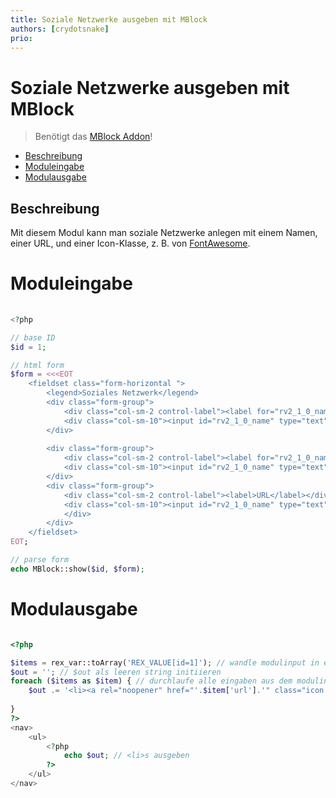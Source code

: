 ```yaml
---
title: Soziale Netzwerke ausgeben mit MBlock
authors: [crydotsnake]
prio:
---
```


# Soziale Netzwerke ausgeben mit MBlock

> Benötigt das [MBlock Addon](https://github.com/friendsofredaxo/mblock)!

- [Beschreibung](#beschreibung)
- [Moduleingabe](#moduleingabe)
- [Modulausgabe](#modulausgabe)

<a name="beschreibung"></a>
## Beschreibung

Mit diesem Modul kann man soziale Netzwerke anlegen mit einem Namen, einer URL, und einer Icon-Klasse, z. B. von [FontAwesome](https://fontawesome.com).

<a name="moduleingabe"></a>
# Moduleingabe

```php
  
<?php

// base ID
$id = 1;

// html form
$form = <<<EOT
    <fieldset class="form-horizontal ">
        <legend>Soziales Netzwerk</legend>
        <div class="form-group">
            <div class="col-sm-2 control-label"><label for="rv2_1_0_name">Name</label></div>
            <div class="col-sm-10"><input id="rv2_1_0_name" type="text" name="REX_INPUT_VALUE[$id][0][name]" value="" class="form-control "></div>
        </div>
        
        <div class="form-group">
            <div class="col-sm-2 control-label"><label for="rv2_1_0_name">Icon-Klasse</label></div>
            <div class="col-sm-10"><input id="rv2_1_0_name" type="text" name="REX_INPUT_VALUE[$id][0][icon]" value="" class="form-control "></div>
        </div>
        <div class="form-group">
            <div class="col-sm-2 control-label"><label>URL</label></div>
            <div class="col-sm-10"><input id="rv2_1_0_name" type="text" name="REX_INPUT_VALUE[$id][0][url]" value="" class="form-control "></div>
            </div>
        </div>
    </fieldset>
EOT;

// parse form
echo MBlock::show($id, $form);
```

<a name="modulausgabe"></a>
# Modulausgabe

```php

<?php

$items = rex_var::toArray('REX_VALUE[id=1]'); // wandle modulinput in ein array um
$out = ''; // $out als leeren string initiieren
foreach ($items as $item) { // durchlaufe alle eingaben aus dem modulinput
    $out .= '<li><a rel="noopener" href="'.$item['url'].'" class="icon brands '.$item['icon'].'"><span class="label">'.$item['name'].'</span></a></li>';
    
}
?>
<nav>
    <ul>
        <?php
            echo $out; // <li>s ausgeben
        ?>
    </ul>
</nav>
```
